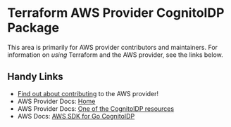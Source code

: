 # Terraform AWS Provider CognitoIDP Package
<!-- markdownlint-disable MD026 -->
This area is primarily for AWS provider contributors and maintainers. For information on _using_ Terraform and the AWS provider, see the links below.


## Handy Links
* [Find out about contributing](../../../docs/contributing) to the AWS provider!
* AWS Provider Docs: [Home](https://registry.terraform.io/providers/hashicorp/aws/latest/docs)
* AWS Provider Docs: [One of the CognitoIDP resources](https://registry.terraform.io/providers/hashicorp/aws/latest/docs/resources/cognito_identity_provider)
* AWS Docs: [AWS SDK for Go CognitoIDP](https://docs.aws.amazon.com/sdk-for-go/api/service/cognitoidentityprovider/)
